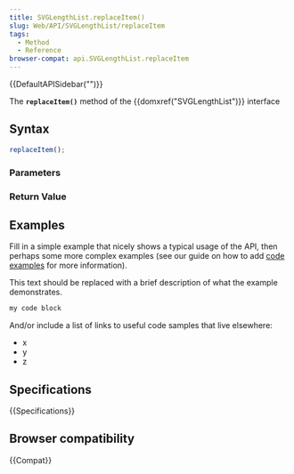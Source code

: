 ```yaml
---
title: SVGLengthList.replaceItem()
slug: Web/API/SVGLengthList/replaceItem
tags:
  - Method
  - Reference
browser-compat: api.SVGLengthList.replaceItem
---
```

{{DefaultAPISidebar("")}}

The **`replaceItem()`** method of the {{domxref("SVGLengthList")}} interface 

## Syntax

```js
replaceItem();
```

### Parameters



### Return Value



## Examples

Fill in a simple example that nicely shows a typical usage of the API, then perhaps some more complex examples (see our guide on how to add [code examples](/en-US/docs/MDN/Contribute/Structures/Code_examples) for more information).

This text should be replaced with a brief description of what the example demonstrates.

```js
my code block
```

And/or include a list of links to useful code samples that live elsewhere:

*   x
*   y
*   z

## Specifications

{{Specifications}}

## Browser compatibility

{{Compat}}

